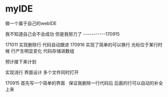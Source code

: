 # myIDE
做一个属于自己的webIDE

我不知道自己会不会成功 但是我努力了 -----------170915

171011
实现删除行 代码自动跟进
170916
实现了简单的可以换行 光标位于某行时候 行产生明显变化  代码存储进数组

预计接下来计划 

实现消行  界面设计  多个文件同时打开

170915
首先写一个简单的界面   保证我删除一行代码后 后面的行可以自动的补全上来



